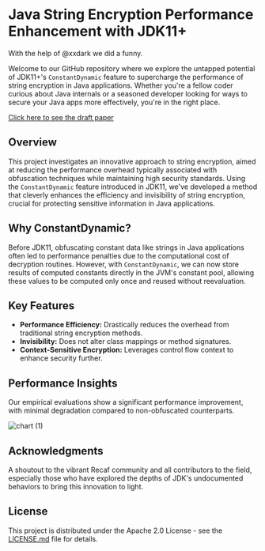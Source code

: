 Java String Encryption Performance Enhancement with JDK11+
==========================================================

With the help of @xxdark we did a funny. 

Welcome to our GitHub repository where we explore the untapped potential of JDK11+'s `ConstantDynamic` feature to supercharge the performance of string encryption in Java applications. Whether you're a fellow coder curious about Java internals or a seasoned developer looking for ways to secure your Java apps more effectively, you're in the right place.

[Click here to see the draft paper](https://github.com/skidfuscatordev/constant-dynamic-research/blob/main/ConstantDynamicPaper%20v3.pdf)

Overview
--------

This project investigates an innovative approach to string encryption, aimed at reducing the performance overhead typically associated with obfuscation techniques while maintaining high security standards. Using the `ConstantDynamic` feature introduced in JDK11, we've developed a method that cleverly enhances the efficiency and invisibility of string encryption, crucial for protecting sensitive information in Java applications.

Why ConstantDynamic?
--------------------

Before JDK11, obfuscating constant data like strings in Java applications often led to performance penalties due to the computational cost of decryption routines. However, with `ConstantDynamic`, we can now store results of computed constants directly in the JVM's constant pool, allowing these values to be computed only once and reused without reevaluation.

Key Features
------------

*   **Performance Efficiency:** Drastically reduces the overhead from traditional string encryption methods.
*   **Invisibility:** Does not alter class mappings or method signatures.
*   **Context-Sensitive Encryption:** Leverages control flow context to enhance security further.

Performance Insights
--------------------

Our empirical evaluations show a significant performance improvement, with minimal degradation compared to non-obfuscated counterparts. 

![chart (1)](https://github.com/skidfuscatordev/constant-dynamic-research/assets/30368557/9e820c3d-762f-49bc-b038-ecd158a758b9)

Acknowledgments
---------------

A shoutout to the vibrant Recaf community and all contributors to the field, especially those who have explored the depths of JDK's undocumented behaviors to bring this innovation to light.

License
-------

This project is distributed under the Apache 2.0 License - see the [LICENSE.md](LICENSE.md) file for details.
